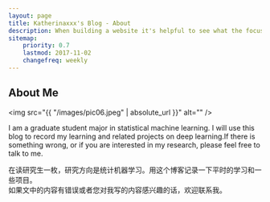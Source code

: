```yaml
---
layout: page
title: Katherinaxxx's Blog - About
description: When building a website it's helpful to see what the focus of your site is. This page is an example of how to show a website's focus.
sitemap:
    priority: 0.7
    lastmod: 2017-11-02
    changefreq: weekly
---
```

## About Me

<span class="image left"><img src="{{ "/images/pic06.jpeg" | absolute_url }}" alt="" /></span>

<p> I am a graduate student major in statistical machine learning. I will use this blog to record my learning and related projects on deep learning.If there is something wrong, or if you are interested in my research, please feel free to talk to me.
</p>
<p>在读研究生一枚，研究方向是统计机器学习。用这个博客记录一下平时的学习和一些项目。<br />如果文中的内容有错误或者您对我写的内容感兴趣的话，欢迎联系我。</p>



